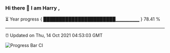 ### Hi there 👋 I am Harry , 

⏳ Year progress { ███████████████████████▁▁▁▁▁▁▁ } 78.41 %

---

⏰ Updated on Thu, 14 Oct 2021 04:53:03 GMT

![Progress Bar CI](https://github.com/duykhang68/duykhang68/workflows/Progress%20Bar%20CI/badge.svg)
